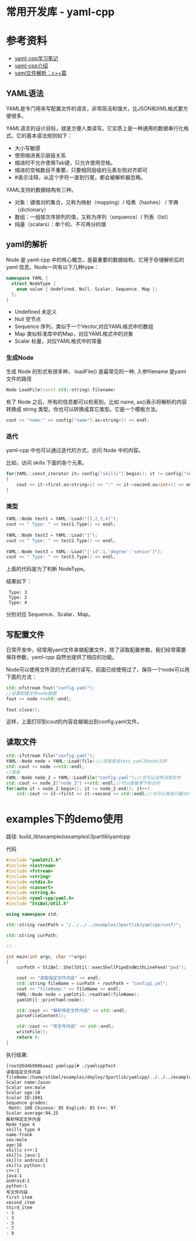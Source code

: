# 常用开发库 - yaml-cpp

# 参考资料

* [yaml-cpp学习笔记](https://blog.csdn.net/weixin_43860854/article/details/109624576)
* [yaml-cpp介绍](https://blog.csdn.net/xhtchina/article/details/113868147)
* [yaml文件解析：c++篇](https://latelee.blog.csdn.net/article/details/111994720)

## YAML语法

YAML是专门用来写配置文件的语言，非常简洁和强大，比JSON和XML格式要方便很多。

YAML语言的设计目标，就是方便人类读写。它实质上是一种通用的数据串行化格式。它的基本语法规则如下：

* 大小写敏感
* 使用缩进表示层级关系
* 缩进时不允许使用Tab键，只允许使用空格。
* 缩进的空格数目不重要，只要相同层级的元素左侧对齐即可
* #表示注释，从这个字符一直到行尾，都会被解析器忽略。

YAML支持的数据结构有三种。

* 对象：键值对的集合，又称为映射（mapping）/ 哈希（hashes） / 字典（dictionary）
* 数组：一组按次序排列的值，又称为序列（sequence）/ 列表（list）
* 纯量（scalars）：单个的、不可再分的值

## yaml的解析

Node 是 yaml-cpp 中的核心概念，是最重要的数据结构，它用于存储解析后的 yaml 信息。Node一共有以下几种type：

```cpp
namespace YAML {
  struct NodeType {
    enum value { Undefined, Null, Scalar, Sequence, Map };
  };
}
```
* Undefined 未定义
* Null 空节点
* Sequence 序列，类似于一个Vector,对应YAML格式中的数组
* Map 类似标准库中的Map，对应YAML格式中的对象
* Scalar 标量，对应YAML格式中的常量

### 生成Node

生成 Node 的形式有很多种， loadFile() 是最常见的一种, 入参filename 是yaml文件的路径

```cpp
Node LoadFile(const std::string& filename)
```

有了 Node 之后，所有的信息都可以检索到。比如 name, as<string>()表示将解析的内容转换成 string 类型。你也可以转换成其它类型。它是一个模板方法。

```cpp
cout << "name:" << config["name"].as<string>() << endl;
```

### 迭代

yaml-cpp 中也可以通过迭代的方式，访问 Node 中的内容。

比如，访问 skills 下面的各个元素。
```c++
for(YAML::const_iterator it= config["skills"].begin(); it != config["skills"].end();++it)
{
    cout << it->first.as<string>() << ":" << it->second.as<int>() << endl;
}
```

### 类型


```cpp
YAML::Node test1 = YAML::Load("[1,2,3,4]");
cout << " Type: " << test1.Type() << endl;
 
YAML::Node test2 = YAML::Load("1");
cout << " Type: " << test2.Type() << endl;
 
YAML::Node test3 = YAML::Load("{'id':1,'degree':'senior'}");
cout << " Type: " << test3.Type() << endl;
```

上面的代码是为了判断 NodeType。

结果如下：
```
 Type: 3
 Type: 2
 Type: 4
```

分别对应 Sequence、Scalar、Map。


## 写配置文件

日常开发中，经常用yaml文件来做配置文件，除了读取配置参数，我们经常需要保存参数，yaml-cpp 自然也提供了相应的功能。

Node可以使用文件流的方式进行读写，前面已经使用过了，保存一个node可以用下面的方法：

```c++
std::ofstream fout("config.yaml");
//设置配置文件node数据
fout << node <<std::endl;
 
fout.close();
```

这样，上面打印到cout的内容会被输出到config.yaml文件。

## 读取文件

```cpp
std::ifstream file("config.yaml");
YAML::Node node = YAML::Load(file);//读取来自test.yaml的node文件
std::cout << node <<std::endl;
//或者
YAML::Node node_2 = YAML::LoadFile("config.yaml");//也可以这样读取文件
std::cout << node_2["node_2"] <<std::endl;//可以直接用下标访问
for(auto it = node_2.begin(); it != node_2.end(); it++)
    std::cout << it->first << it->second << std::endl;//也可以用迭代器访问
```

# examples下的demo使用

路径: build_lib\examples\examples\3partlib\yamlcpp

代码

```cpp
#include "yamlUtil.h"
#include <iostream>
#include <fstream>
#include <string>
#include <stdio.h>
#include <cassert>
#include <string.h>
#include <yaml-cpp/yaml.h>
#include "StiBel/Util.h"

using namespace std;

std::string rootPath = "/../../../examples/3partlib/yamlcpp/conf/";

std::string curPath;

//...

int main(int argc, char **argv)
{
    curPath = StiBel::ShellUtil::execShellPipeEndWithLineFeed("pwd");

    cout << "读取指定文件内容" << endl;
    std::string fileName = curPath + rootPath + "config1.yml";
    cout << "fileName:" << fileName << endl;
    YAML::Node node = yamlUtil::readYaml(fileName);
    yamlUtil::printYaml(node);

    std::cout << "解析特定文件内容" << std::endl;
    parseFileContent();

    std::cout << "写文件内容" << std::endl;
    writeFile();
    return 0;
}
```

执行结果:

```
[root@5d4b980baaa2 yamlcpp]# ./yamlcppTest
读取指定文件内容
fileName:/home/stibel/examples/deploy/3partlib/yamlcpp/../../../examples/3partlib/yamlcpp/conf/config1.yml
Scalar name:Jason
Scalar sex:male
Scalar age:18
Scalar ID:1001
Sequence grades:
 Math: 100 Chinese: 95 English: 85 C++: 97
Scalar average:94.25
解析特定文件内容
Node type 4
skills type 4
name:frank
sex:male
age:18
skills c++:1
skills java:1
skills android:1
skills python:1
c++:1
java:1
android:1
python:1
写文件内容
first item
second_item
third_item
- 1
- 3
- 5
- 7
- 9
```


